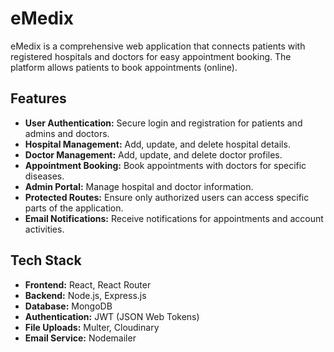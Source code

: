 # eMedix

eMedix is a comprehensive web application that connects patients with registered hospitals and doctors for easy appointment booking. The platform allows patients to book appointments (online).

## Features

- **User Authentication:** Secure login and registration for patients and admins and doctors.
- **Hospital Management:** Add, update, and delete hospital details.
- **Doctor Management:** Add, update, and delete doctor profiles.
- **Appointment Booking:** Book appointments with doctors for specific diseases.
- **Admin Portal:** Manage hospital and doctor information.
- **Protected Routes:** Ensure only authorized users can access specific parts of the application.
- **Email Notifications:** Receive notifications for appointments and account activities.

## Tech Stack

- **Frontend:** React, React Router
- **Backend:** Node.js, Express.js
- **Database:** MongoDB
- **Authentication:** JWT (JSON Web Tokens)
- **File Uploads:** Multer, Cloudinary
- **Email Service:** Nodemailer
